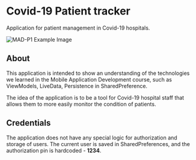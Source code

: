 # Covid-19 Patient tracker

Application for patient management in Covid-19 hospitals.

![MAD-P1 Example Image](https://github.com/nsreckovic/MAD/master/MAD-P1/images/example.png)

## About

This application is intended to show an understanding of the technologies we learned in the Mobile Application Development course, such as ViewModels, LiveData, Persistence in SharedPreference.

The idea of ​​the application is to be a tool for Covid-19 hospital staff that allows them to more easily monitor the condition of patients.

## Credentials

The application does not have any special logic for authorization and storage of users. The current user is saved in SharedPreferences, and the authorization pin is hardcoded - **1234**.
